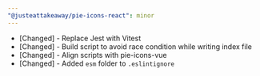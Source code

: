 ```yaml
---
"@justeattakeaway/pie-icons-react": minor
---
```


- [Changed] - Replace Jest with Vitest
- [Changed] - Build script to avoid race condition while writing index file
- [Changed] - Align scripts with pie-icons-vue
- [Changed] - Added `esm` folder to `.eslintignore`
